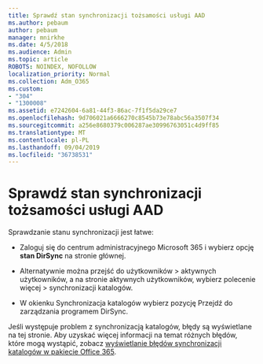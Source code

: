 ```yaml
---
title: Sprawdź stan synchronizacji tożsamości usługi AAD
ms.author: pebaum
author: pebaum
manager: mnirkhe
ms.date: 4/5/2018
ms.audience: Admin
ms.topic: article
ROBOTS: NOINDEX, NOFOLLOW
localization_priority: Normal
ms.collection: Adm_O365
ms.custom:
- "304"
- "1300008"
ms.assetid: e7242604-6a81-44f3-86ac-7f1f5da29ce7
ms.openlocfilehash: 9d706021a6666270c8545b73e78abc56a3507f34
ms.sourcegitcommit: a256e8680379c006287ae30996763051c4d9ff85
ms.translationtype: MT
ms.contentlocale: pl-PL
ms.lasthandoff: 09/04/2019
ms.locfileid: "36738531"
---
```

# <a name="check-aad-identity-sync-status"></a>Sprawdź stan synchronizacji tożsamości usługi AAD

Sprawdzanie stanu synchronizacji jest łatwe:
  
- Zaloguj się do centrum administracyjnego Microsoft 365 i wybierz opcję **stan DirSync** na stronie głównej.

- Alternatywnie można przejść do użytkowników \> aktywnych użytkowników, a na stronie aktywnych użytkowników, wybierz polecenie więcej \> synchronizacji katalogów.

- W okienku Synchronizacja katalogów wybierz pozycję Przejdź do zarządzania programem DirSync.

Jeśli występuje problem z synchronizacją katalogów, błędy są wyświetlane na tej stronie. Aby uzyskać więcej informacji na temat różnych błędów, które mogą wystąpić, zobacz [wyświetlanie błędów synchronizacji katalogów w pakiecie Office 365](https://docs.microsoft.com//office365/enterprise/identify-directory-synchronization-errors).
  